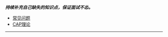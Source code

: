 ***持续补充自己缺失的知识点，保证面试不怂。***
* [常见问题](https://ileopold.cn/posts/interview/my-interview)
* [CAP理论](https://ileopold.cn/posts/interview/interview-cap)

--- 

